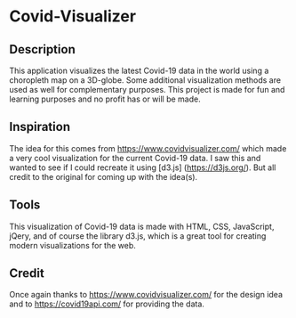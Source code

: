 # Covid-Visualizer

## Description 

This application visualizes the latest Covid-19 data in the world using a choropleth map on a 3D-globe. Some additional visualization methods are used as well for complementary purposes. 
This project is made for fun and learning purposes and no profit has or will be made. 

## Inspiration

The idea for this comes from https://www.covidvisualizer.com/ which made a very cool visualization for the current Covid-19 data. I saw this and wanted to see if I could recreate it using [d3.js] (https://d3js.org/).
But all credit to the original for coming up with the idea(s).

## Tools

This visualization of Covid-19 data is made with HTML, CSS, JavaScript, jQery, and of course the library d3.js, which is a great tool for creating modern visualizations for the web. 

## Credit

Once again thanks to https://www.covidvisualizer.com/ for the design idea and to https://covid19api.com/ for providing the data. 

 